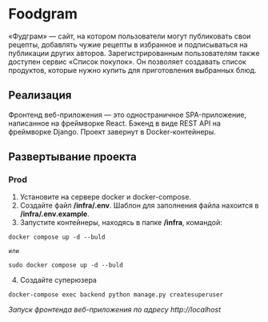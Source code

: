 # Foodgram

«Фудграм» — сайт, на котором пользователи могут публиковать свои рецепты, добавлять чужие рецепты в избранное и подписываться на публикации других авторов. Зарегистрированным пользователям также доступен сервис «Список покупок». Он позволяет создавать список продуктов, которые нужно купить для приготовления выбранных блюд.

## Реализация

Фронтенд веб-приложения — это одностраничное SPA-приложение, написанное на фреймворке React. Бэкенд в виде REST API на фреймворке Django.
Проект завернут в Docker-контейнеры.

## Развертывание проекта

### Prod
1. Установите на сервере docker и docker-compose.
2. Создайте файл **/infra/.env**. Шаблон для заполнения файла нахоится в **/infra/.env.example**.
3. Запустите контейнеры, находясь в папке **/infra**, командой:
```
docker compose up -d --buld

или

sudo docker compose up -d --buld
```
4. Создайте суперюзера
```
docker-compose exec backend python manage.py createsuperuser
```

*Запуск фронтенда веб-приложения по адресу http://localhost*